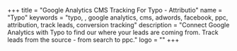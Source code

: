 +++
title = "Google Analytics CMS Tracking For Typo - Attributio"
name = "Typo"
keywords = "typo, , google analytics, cms, adwords, facebook, ppc, attribution, track leads, conversion tracking"
description = "Connect Google Analytics with Typo to find our where your leads are coming from. Track leads from the source - from search to ppc."
logo = ""
+++
